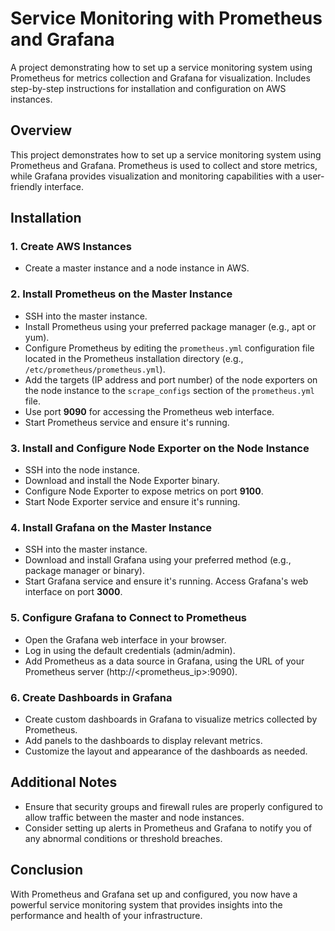 # Service Monitoring with Prometheus and Grafana
A project demonstrating how to set up a service monitoring system using Prometheus for metrics collection and Grafana for visualization. Includes step-by-step instructions for installation and configuration on AWS instances.

## Overview

This project demonstrates how to set up a service monitoring system using Prometheus and Grafana. Prometheus is used to collect and store metrics, while Grafana provides visualization and monitoring capabilities with a user-friendly interface.

## Installation

### 1. Create AWS Instances
   - Create a master instance and a node instance in AWS.

### 2. Install Prometheus on the Master Instance
   - SSH into the master instance.
   - Install Prometheus using your preferred package manager (e.g., apt or yum).
   - Configure Prometheus by editing the `prometheus.yml` configuration file located in the Prometheus installation directory (e.g., `/etc/prometheus/prometheus.yml`).
   - Add the targets (IP address and port number) of the node exporters on the node instance to the `scrape_configs` section of the `prometheus.yml` file.
   - Use port **9090** for accessing the Prometheus web interface.
   - Start Prometheus service and ensure it's running.

### 3. Install and Configure Node Exporter on the Node Instance
   - SSH into the node instance.
   - Download and install the Node Exporter binary.
   - Configure Node Exporter to expose metrics on port **9100**.
   - Start Node Exporter service and ensure it's running.

### 4. Install Grafana on the Master Instance
   - SSH into the master instance.
   - Download and install Grafana using your preferred method (e.g., package manager or binary).
   - Start Grafana service and ensure it's running. Access Grafana's web interface on port **3000**.

### 5. Configure Grafana to Connect to Prometheus
   - Open the Grafana web interface in your browser.
   - Log in using the default credentials (admin/admin).
   - Add Prometheus as a data source in Grafana, using the URL of your Prometheus server (http://<prometheus_ip>:9090).

### 6. Create Dashboards in Grafana
   - Create custom dashboards in Grafana to visualize metrics collected by Prometheus.
   - Add panels to the dashboards to display relevant metrics.
   - Customize the layout and appearance of the dashboards as needed.

## Additional Notes
- Ensure that security groups and firewall rules are properly configured to allow traffic between the master and node instances.
- Consider setting up alerts in Prometheus and Grafana to notify you of any abnormal conditions or threshold breaches.

## Conclusion
With Prometheus and Grafana set up and configured, you now have a powerful service monitoring system that provides insights into the performance and health of your infrastructure.
